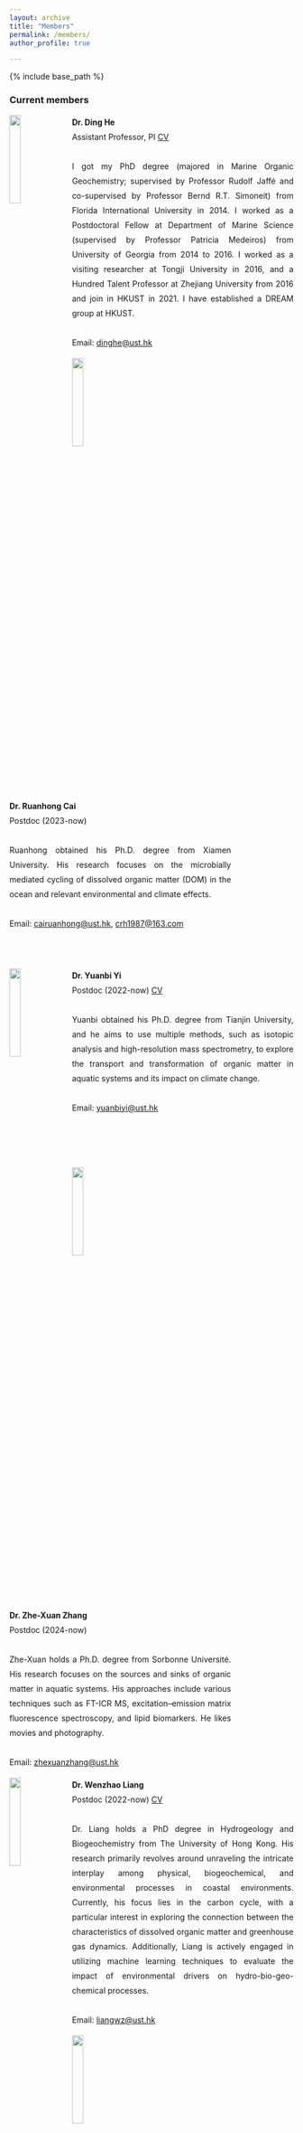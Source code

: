 ```yaml
---
layout: archive
title: "Members"
permalink: /members/
author_profile: true

---
```


{% include base_path %}

<style>
.block img{
    float: left;
    margin-right: 2%;
    width: 20%;
}
.block p{
    width: 78%;
    line-height: 26px;
    overflow: hidden;
    text-align: justify;
    text-align-last: auto;
    direction: ltr;
}
</style>

### Current members
<div class="block">
    <img src="/images/heding.jpg"/>
    <p>
        <b>Dr. Ding He</b><br/>
        Assistant Professor, PI <a href="https://hkustDingHe.github.io/files/HeDingCV.pdf">CV</a>
        <br/><br/>
        I got my PhD degree (majored in Marine Organic Geochemistry; supervised by Professor Rudolf Jaffé and co-supervised by Professor Bernd R.T. Simoneit) from Florida International University in 2014. I worked as a Postdoctoral Fellow at Department of Marine Science (supervised by Professor Patricia Medeiros) from University of Georgia from 2014 to 2016. I worked as a visiting researcher at Tongji University in 2016, and a Hundred Talent Professor at Zhejiang University from 2016 and join in HKUST in 2021. I have established a DREAM group at HKUST.
        <br/><br/>
        Email: <a href="mailto://dinghe@ust.hk">dinghe@ust.hk</a>
    </p>
</div>

<div class="block">
    <img src="/images/cairuanhong.jpg"/>
    <p>
        <b>Dr. Ruanhong Cai</b><br/>
        Postdoc (2023-now)
        <br/><br/>
        Ruanhong obtained his Ph.D. degree from Xiamen University. His research focuses on the microbially mediated cycling of dissolved organic matter (DOM) in the ocean and relevant environmental and climate effects.
        <br/><br/>
        Email: <a href="mailto://cairuanhong@ust.hk">cairuanhong@ust.hk</a>, <a href="mailto://crh1987@163.com">crh1987@163.com</a>
        <br/><br/><br/>
    </p>
</div>

<div class="block">
    <img src="/images/yiyuanbi.jpg"/>
    <p>
        <b>Dr. Yuanbi Yi</b><br/>
        Postdoc (2022-now) <a href="https://hkustDingHe.github.io/files/YuanbiCV.pdf">CV</a>
        <br/><br/>
        Yuanbi obtained his Ph.D. degree from Tianjin University, and he aims to use multiple methods, such as isotopic analysis and high-resolution mass spectrometry, to explore the transport and transformation of organic matter in aquatic systems and its impact on climate change.
        <br/><br/>
        Email: <a href="mailto://yuanbiyi@ust.hk">yuanbiyi@ust.hk</a>
        <br/><br/><br/><br/>
    </p>
</div>

<div class="block">
    <img src="/images/zhengzexuan.jpg"/>
    <p>
        <b>Dr. Zhe-Xuan Zhang</b><br/>
        Postdoc (2024-now)
        <br/><br/>
        Zhe-Xuan holds a Ph.D. degree from Sorbonne Université. His research focuses on the sources and sinks of organic matter in aquatic systems. His approaches include various techniques such as FT-ICR MS, excitation–emission matrix fluorescence spectroscopy, and lipid biomarkers. He likes movies and photography.
        <br/><br/>
        Email: <a href="mailto://zhexuanzhang@ust.hk">zhexuanzhang@ust.hk</a>
        <br/>
    </p>
</div>

<div class="block">
    <img src="/images/liangwenzhao.jpg"/>
    <p>
        <b>Dr. Wenzhao Liang</b><br/>
        Postdoc (2022-now) <a href="https://hkustDingHe.github.io/files/WenzhaoLiangCV.pdf">CV</a>
        <br/><br/>
        Dr. Liang holds a PhD degree in Hydrogeology and Biogeochemistry from The University of Hong Kong. His research primarily revolves around unraveling the intricate interplay among physical, biogeochemical, and environmental processes in coastal environments. Currently, his focus lies in the carbon cycle, with a particular interest in exploring the connection between the characteristics of dissolved organic matter and greenhouse gas dynamics. Additionally, Liang is actively engaged in utilizing machine learning techniques to evaluate the impact of environmental drivers on hydro-bio-geo-chemical processes.
        <br/><br/>
        Email: <a href="mailto://liangwz@ust.hk">liangwz@ust.hk</a>
    </p>
</div>

<div class="block">
    <img src="/images/chenzhaoliang.jpg"/>
    <p>
        <b>Dr. Zhaoliang Chen</b><br/>
        Postdoc (2022-now)
        <br/><br/>
        Zhaoliang got his Ph.D. in Biology from the Chinese University of Hong Kong in 2022. His current research mainly focuses on understanding carbon cycling in coastal wetlands and estuaries by using FT-ICR MS and 3D-EEMs fluorescence spectrometer. He is also interested in investigating the biogeochemical impact of microplastics on coastal carbon cycling.
        <br/><br/>
        Email: <a href="mailto://chenzl@ust.hk">chenzl@ust.hk</a>
    </p>
</div>

<div class="block">
    <img src="/images/liuyanjun.jpg"/>
    <p>
        <b>Dr. Yanjun Liu</b><br/>
        Postdoc (2024-now)
        <br/><br/>
        Yanjun obtained his Ph.D. degree in Environmental Science and Engineering from University of Science and Technology of China in 2024. His research mainly focuses on unraveling the ecological effect and environmental risk of plastic products and their derivatives (e.g., microplastics, nanoplastics, and plastic additives) in aquatic environments. Additionally, he is currently engaged in investigating the biogeochemical impact of exogenous carbon material (e.g., microplastics, biochar, and biomass) on organic carbon cycling in coastal environments by using FT-ICR MS and 3D-EEMs fluorescence spectrometer. He likes badminton and running.
        <br/><br/>
        Email: <a href="mailto://lyjyyy@mail.ustc.edu.cn">lyjyyy@mail.ustc.edu.cn</a>
    </p>
</div>

<div class="block">
    <img src="/images/liutongcun.jpg"/>
    <p>
        <b>Prof. Tongcun Liu</b><br/>
        Visiting Scholar <a href="https://liutongcun.github.io/">Homepage</a>
        <br/>
        School of Mathematics and Computer Science, Zhejiang A&F University
        <br/><br/>
        Prof. Liu is interested in cutting-edge algorithms for big data and artificial intelligence. His researches focus on recommender system and user behavior modeling, spatiotemporal big data analysis and modeling, bioinformatics, ocean big data, natural language processing, and computer vision.
        <br/><br/>
        Email: <a href="mailto://tongcun.liu@gmail.com">tongcun.liu@gmail.com</a>, <a href="mailto://liutongcun@e-byte.com">liutongcun@e-byte.com</a>
    </p>
</div>

<div class="block">
    <img src="/images/LPH.jpg"/>
    <p>
        <b>Prof. Penghui Li</b><br/>
        Visiting Scholar <a href="https://marine.sysu.edu.cn/teacher/7873?_=cfcd2084">Homepage</a>
        <br/>
        School of Marine Sciences, Sun Yat-Sen University
        <br/><br/>
        Prof. Li is interested in the characterization of dissolved organic matter in the natural environment, the biogeochemical cycle of dissolved organic matter, and the relationship between dissolved organic matter and environmental factors.
        <br/><br/>
        Email: <a href="mailto://liph8@mail.sysu.edu.cn">liph8@mail.sysu.edu.cn</a>
        <br/><br/>
    </p>
</div>

<div class="block">
    <img src="/images/yangfang.jpg"/>
    <p>
        <b>Associate Prof. Fang Yang</b><br/>
        Visiting Scholar <a href="https://www.researchgate.net/profile/Fang-Yang-76">Homepage</a>
        <br/>
        College of Natural Resources and Environment, Northwest A&F University (NWAFU)
        <br/><br/>
        Associate Prof. Yang is interested in understanding the environmental pollution chemistry and remediation, and mechanisms and effects of organic matters on environmental behaviors of trace organic pollutants.
        <br/><br/>
        Email: <a href="mailto://yangfang@ust.hk">yangfang@ust.hk</a>
        <br/>
    </p>
</div>

<div class="block">
    <img src="/images/yanzhenwei.jpg"/>
    <p>
        <b>Zhenwei Yan</b><br/>
        PhD student (2022-now)
        <br/><br/>
        Zhenwei obtained his Bachelor's and Master's degrees from the Ocean University of China. His research is centered around the use of stable nitrogen isotopes and high-resolution mass spectrometry to investigate the fate of dissolved organic nitrogen in marine environments. The objective of his study is to gain a deeper understanding of the role of dissolved organic nitrogen in marine nitrogen and carbon cycles, as well as its implications for global change.
        <br/><br/>
        Email: <a href="mailto://zyanbf@connect.ust.hk">zyanbf@connect.ust.hk</a>
    </p>
</div>

<div class="block">
    <img src="/images/zhaochen.jpg"/>
    <p>
        <b>Chen Zhao (HKPFS)</b><br/>
        PhD student (2022-now) <a href="https://hkustDingHe.github.io/files/ChenZhaoCV.pdf">CV</a>
        <br/><br/>
        Chen is interested in the following two aspects: 1) Elucidating the carbon cycling in estuarine systems and its impacts on climate change; 2) Developing new data science toolbox addressing molecular geochemistry.
        <br/><br/>
        Email: <a href="mailto://czhaobk@connect.ust.hk">czhaobk@connect.ust.hk</a>
    </p>
</div>

<div class="block">
    <img src="/images/panyu.jpg"/>
    <p>
        <b>Yu Pang</b><br/>
        PhD student (2023-now)
        <br/><br/>
        Yu obtained her Master’s degrees from Zhejiang University. Her interests include DOM dynamics from rivers to oceans.
        <br/><br/>
        Email: <a href="mailto://ypangag@connect.ust.hk">ypangag@connect.ust.hk</a>
        <br/><br/><br/><br/><br/>
    </p>
</div>

<div class="block">
    <img src="/images/mahuiying.jpg"/>
    <p>
        <b>Huiying Ma</b><br/>
        PhD student (2022-now, Co-supervised with Prof. Si-Liang Li from Tianjin University)
        <br/><br/>
        Huiying is studying at the School of Earth System Science, Tianjin University. Her interest focused on the phototransformations of environmentally pertinent organic compounds, with a specific emphasis on dissolved organic sulfur (DOS) in estuarine coastal zones. Through photodegradation experiments, she tries to reveal the biogeochemical fate of DOS from different sources in estuarine coastal zones, and attempts to provide direct evidence for the photochemical degradation efficiency, products and mechanisms of DOS at the molecular scale.
        <br/><br/>
        Email: <a href="mailto://huiying_ma@tju.edu.cn">huiying_ma@tju.edu.cn</a>
    </p>
</div>

<div class="block">
    <img src="/images/huhuijie.jpg"/>
    <p>
        <b>Huijie Hu</b><br/>
        PhD student(2024-now, Co-supervised with Prof. De-Lu Pan from Southern Marine Science and Engineering Guangdong Laboratory (Guangzhou))
        <br/><br/>
        Hu obtained her Bachelor’s degree in Marine Science from Ocean University of China. She is interested in Numerical simulation,Remote sensing, Marine environment and Physical Oceanography.
        <br/><br/>
        Email: <a href="mailto://peanutwho@163.com">peanutwho@163.com</a>
    </p>
</div>

<div class="block">
    <img src="/images/mandy.jpg"/>
    <p>
        <b>Mandy, Hoi Yan Kwok</b><br/>
        MPhil Student (2024-now)
        <br/><br/>
        Mandy holds a bachelor's degree in Ocean Science and Technology from the Hong Kong University of Science and Technology and is currently pursuing an MPhil program in Marine Environmental Science. She is particularly interested in marine toxicology and the interactions between human activities and dissolved organic matter.
        <br/><br/>
        Email: <a href="mailto://hykwokal@connect.ust.hk">hykwokal@connect.ust.hk</a>
        <br/><br/>
    </p>
</div>

<div class="block">
    <img src="/images/xuerunze.jpg"/>
    <p>
        <b>Runze Xue</b><br/>
        RA (2023-now)
        <br/><br/>
        Run-Ze is a research assistant in Prof. HE's lab, a Master of Huazhong University of Science and Technology (2022-now) in reading, and his research interest focuses on Deep-sea mining simulation, and heavy metals.
        <br/><br/>
        Email: <a href="mailto://walkerxue@ust.hk">walkerxue@ust.hk</a>
        <br/><br/><br/><br/>
    </p>
</div>

<div class="block">
    <img src="/images/yaopiao.jpg"/>
    <p>
        <b>Piao Yao</b><br/>
        RA (2023-now)
        <br/><br/>
        Yao Piao is a research assistant in Prof. HE's lab. He obtained a Master's degree from Nanjing University, and his research focuses on the microscopic interaction between clay minerals and organic matter.
        <br/><br/>
        Email: <a href="mailto://ocesyaopiao@ust.hk">ocesyaopiao@ust.hk</a>
        <br/><br/><br/>
    </p>
</div>

<div class="block">
    <img src="/images/yeming.jpg"/>
    <p>
        <b>Ming Ye</b><br/>
        RA (2023-now)
        <br/><br/>
        Her interest focuses on utilizing a three-dimensional fluorescence spectrometer to investigate the biogeochemical cycling of dissolved organic matter  and its relationship with environmental factors.
        <br/><br/>
        Email: <a href="mailto://yura@ust.hk">yura@ust.hk</a>
        <br/><br/>
    </p>
</div>

<br>
<br>

<div class="block">
    <img src="/images/liuyinyi.jpg"/>
    <p>
        <b>Yinyi Liu</b><br/>
        Visiting Undergraduate Student(2024)
        <br/><br/>
        Yinyi is an Undergraduate Student currently studying Artificial Intelligence at South China Normal University and University Of Aberdeen. She uses lots of data-driven techniques, including Machine Learning, Deep Learning and Data Mining for the analysis of molecular data.
        <br/><br/>
        Email: <a href="mailto://yliunx@connect.ust.hk">yliunx@connect.ust.hk</a>
        <br/><br/>
    </p>
</div>

<div class="block">
    <img src="/images/neal.jpg"/>
    <p>
        <b>Neal Xiangyu Ding</b><br/>
        Visiting Undergraduate Student(2024)
        <br/><br/>
        Neal is an Undergraduate Student currently studying environmental biology and applied ecology at Cornell University and is interested in environmental policies and governance as well.
        <br/><br/>
        Email: <a href="mailto://nxding@connect.ust.hk">nxding@connect.ust.hk</a>
        <br/><br/>
    </p>
</div>


<br>
<br>

### Alumni
<div class="block">
    <img src="/images/zhoubin.jpg"/>
    <p>
        <b>Prof. Bin Zhou</b><br/>
        Visiting Scholar <a href="https://es.nju.edu.cn/zb/list.htm">Homepage</a>
        <br/>
        School of Earth Sciences and Engineering, Nanjing University
        <br/><br/>
        Prof. Zhou is interested in elemental carbon records and fire and vegetation evolution history, biomarkers and paleoenvironmental reconstruction, and paleoclimate and environmental changes at different time scales in the East Asian monsoon region since the late Cenozoic.
        <br/><br/>
        Email: <a href="mailto://zhoubinok@163.com">zhoubinok@163.com</a>
    </p>
</div>

<div class="block">
    <img src="/images/zhenghaowen.jpg"/>
    <p>
        <b>Dr. Haowen Zheng</b><br/>
        Visiting Scholar <a href="">Homepage</a>
        <br/>
        College of Oceanography and Environmental Science, Xiamen University
        <br/><br/><br/><br/>
    </p>
</div>

<br>
<br>

<div class="block">
    <img src="/images/wuyunchao.jpg"/>
    <p>
        <b>Dr. Yunchao Wu</b><br/>
        Visiting Scholar <a href="">Homepage</a>
        <br/>
        South China Sea Institute of Oceanology, Chinese Academy of Sciences
        <br/><br/><br/><br/>
    </p>
</div>

### Postdoc
**Dr. Yuping Zhou** (Now Associated Professor of Qingdao University of Technology)

### PhD
**Dr. Kai Wang** (2017-2020; Now Research Assistant Professor of Southern University of Science and Technology)

### Mphil
**Ms. Yu Pang** (Now PhD student in DREAM group)
